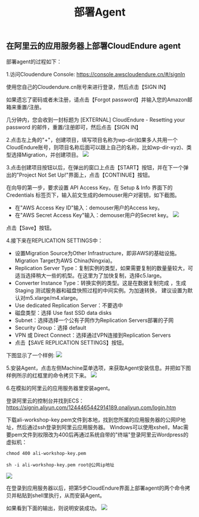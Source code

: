 ﻿---
title: "部署Agent"
chapter: false
weight: 41
---

## 在阿里云的应用服务器上部署CloudEndure agent

部署agent的过程如下：

1.访问Cloudendure Console: https://console.awscloudendure.cn/#/signIn

使用您自己的Cloudendure.cn账号来进行登录，然后点击【SIGN IN】

如果遗忘了密码或者未注册，请点击【Forgot password】并输入您的Amazon邮箱来重置/注册。

几分钟内，您会收到一封标题为 [EXTERNAL] CloudEndure - Resetting your password 的邮件，重置/注册即可，然后点击【SIGN IN】

2.点击左上角的"+"，创建项目，填写项目名称为wp-dir(如果多人共用一个CloudEndure账号，则项目名称后面可以跟上自己的名称，比如wp-dir-xyz)、类型选择Migration，并创建项目。
![](/images/SyncWithCloudEndure/createProject.png)

3.点击创建项目按钮以后，在弹出的窗口上点击【START】按钮，并在下一个弹出的"Project Not Set Up!"界面上，点击【CONTINUE】按钮。

在向导的第一步，要求设置 API Access Key。在 Setup & Info 界面下的Credentials 标签页下，输入前文生成的demouser用户对密钥，如下截图。
* 在"AWS Access Key ID"输入：demouser用户的Access key。
* 在"AWS Secret Access Key"输入：demouser用户的Secret key。
![](/images/SyncWithCloudEndure/createProject1.png)

点击【Save】按钮。

4.接下来在REPLICATION SETTINGS中：

* 设置Migration Source为Other Infrastructure，即非AWS的基础设施。Migration Target为AWS China(Ningxia)。
* Replication Server Type：复制实例的类型，如果需要复制的数量量较大，可适当选择稍大一些的机型。在这里为了加快复制，选择c5.large。
* Converter Instance Type：转换实例的类型。这是在数据复制完成 ，生成 Staging 测试服务器和磁盘快照过程的中间实例。为加速转换， 建议设置为默认对m5.xlarge/m4.xlarge。
* Use dedicated Replication Server：不要选中
* 磁盘类型：选择 Use fast SSD data disks
* Subnet：选择选择一个公有子网作为Replication Servers部署的子网
* Security Group：选择 default
* VPN 或 Direct Connect：选择通过VPN连接到Replication Servers
* 点击【SAVE REPLICATION SETTINGS】按钮。

下图显示了一个样例:
![](/images/SyncWithCloudEndure/createProject2.png)

5.安装Agent，点击左侧Machine菜单选项，来获取Agent安装信息。并把如下图样例所示的红框里的命令拷贝下来。
![](/images/SyncWithCloudEndure/installAgent1.png)

6.在模拟的阿里云的应用服务器里安装agent。

登录阿里云的控制台并找到ECS：
https://signin.aliyun.com/1244465442914189.onaliyun.com/login.htm

下载ali-workshop-key.pem文件到本地，找到您所属的应用服务器的公网IP地址，然后通过ssh登录到阿里云应用服务器。
Windows可以使用xshell，Mac需要pem文件到权限改为400后再通过系统自带的"终端"登录阿里云Wordpress的虚拟机：

    chmod 400 ali-workshop-key.pem

    sh -i ali-workshop-key.pem root@公网ip地址
![](/images/SyncWithCloudEndure/ssh1.png)

在登录到应用服务器以后，把第5步CloudEndure界面上部署agent的两个命令拷贝并粘贴到shell里执行，从而安装Agent。

如果看到下面的输出，则说明安装成功。
![](/images/SyncWithCloudEndure/installAgent2.png)



